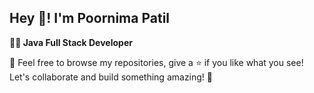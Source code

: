   Hey 👋!  I'm Poornima Patil
  ---
 **👩‍💻 Java Full Stack Developer**

💬 Feel free to browse my repositories, give a ⭐ if you like what you see! Let's collaborate and build something amazing! 🌟

